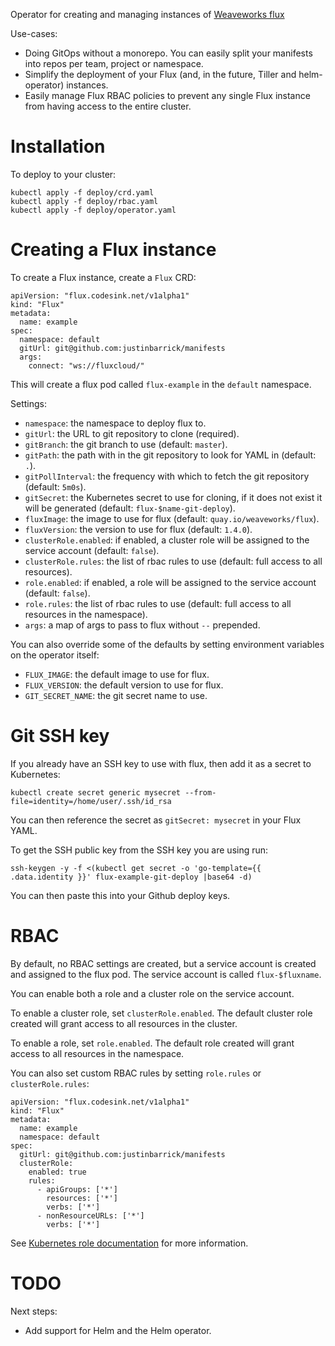 Operator for creating and managing instances of [Weaveworks flux](https://github.com/weaveworks/flux)

Use-cases:

* Doing GitOps without a monorepo. You can easily split your manifests into repos per team, project or namespace.
* Simplify the deployment of your Flux (and, in the future, Tiller and helm-operator) instances.
* Easily manage Flux RBAC policies to prevent any single Flux instance from having access to the entire cluster.

# Installation

To deploy to your cluster:

```
kubectl apply -f deploy/crd.yaml
kubectl apply -f deploy/rbac.yaml
kubectl apply -f deploy/operator.yaml
```

# Creating a Flux instance

To create a Flux instance, create a `Flux` CRD:

```
apiVersion: "flux.codesink.net/v1alpha1"
kind: "Flux"
metadata:
  name: example
spec:
  namespace: default
  gitUrl: git@github.com:justinbarrick/manifests
  args:
    connect: "ws://fluxcloud/"
```

This will create a flux pod called `flux-example` in the `default` namespace.

Settings:

* `namespace`: the namespace to deploy flux to.
* `gitUrl`: the URL to git repository to clone (required).
* `gitBranch`: the git branch to use (default: `master`).
* `gitPath`: the path with in the git repository to look for YAML in (default: `.`).
* `gitPollInterval`: the frequency with which to fetch the git repository (default: `5m0s`).
* `gitSecret`: the Kubernetes secret to use for cloning, if it does not exist it will
               be generated (default: `flux-$name-git-deploy`).
* `fluxImage`: the image to use for flux (default: `quay.io/weaveworks/flux`).
* `fluxVersion`: the version to use for flux (default: `1.4.0`).
* `clusterRole.enabled`: if enabled, a cluster role will be assigned to the service
                         account (default: `false`).
* `clusterRole.rules`: the list of rbac rules to use (default: full access to all resources).
* `role.enabled`: if enabled, a role will be assigned to the service
                  account (default: `false`).
* `role.rules`: the list of rbac rules to use (default: full access to all resources in the namespace).
* `args`: a map of args to pass to flux without `--` prepended.

You can also override some of the defaults by setting environment variables on the
operator itself:

* `FLUX_IMAGE`: the default image to use for flux.
* `FLUX_VERSION`: the default version to use for flux.
* `GIT_SECRET_NAME`: the git secret name to use.

# Git SSH key

If you already have an SSH key to use with flux, then add it as a secret to Kubernetes:

```
kubectl create secret generic mysecret --from-file=identity=/home/user/.ssh/id_rsa
```

You can then reference the secret as `gitSecret: mysecret` in your Flux YAML.

To get the SSH public key from the SSH key you are using run:

```
ssh-keygen -y -f <(kubectl get secret -o 'go-template={{ .data.identity }}' flux-example-git-deploy |base64 -d)
```

You can then paste this into your Github deploy keys.

# RBAC

By default, no RBAC settings are created, but a service account is created and assigned
to the flux pod. The service account is called `flux-$fluxname`.

You can enable both a role and a cluster role on the service account.

To enable a cluster role, set `clusterRole.enabled`. The default cluster role created
will grant access to all resources in the cluster.

To enable a role, set `role.enabled`. The default role created will grant access to all
resources in the namespace.

You can also set custom RBAC rules by setting `role.rules` or `clusterRole.rules`:

```
apiVersion: "flux.codesink.net/v1alpha1"
kind: "Flux"
metadata:
  name: example
  namespace: default
spec:
  gitUrl: git@github.com:justinbarrick/manifests
  clusterRole:
    enabled: true
    rules:
      - apiGroups: ['*']
        resources: ['*']
        verbs: ['*']
      - nonResourceURLs: ['*']
        verbs: ['*']
```

See [Kubernetes role documentation](https://kubernetes.io/docs/reference/access-authn-authz/rbac/#role-and-clusterrole) for more information.

# TODO

Next steps:

* Add support for Helm and the Helm operator.
